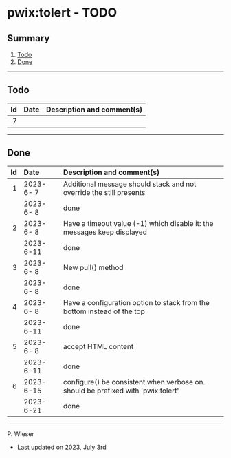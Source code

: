 # pwix:tolert - TODO

## Summary

1. [Todo](#todo)
2. [Done](#done)

---
## Todo

|   Id | Date       | Description and comment(s) |
| ---: | :---       | :---                       |
|    7 |  |  |

---
## Done

|   Id | Date       | Description and comment(s) |
| ---: | :---       | :---                       |
|    1 | 2023- 6- 7 | Additional message should stack and not override the still presents |
|      | 2023- 6- 8 | done |
|    2 | 2023- 6- 8 | Have a timeout value (-1) which disable it: the messages keep displayed |
|      | 2023- 6-11 | done |
|    3 | 2023- 6- 8 | New pull() method |
|      | 2023- 6- 8 | done |
|    4 | 2023- 6- 8 | Have a configuration option to stack from the bottom instead of the top |
|      | 2023- 6-11 | done |
|    5 | 2023- 6- 8 | accept HTML content |
|      | 2023- 6-11 | done |
|    6 | 2023- 6-15 | configure() be consistent when verbose on. should be prefixed with 'pwix:tolert'  |
|      | 2023- 6-21 | done |

---
P. Wieser
- Last updated on 2023, July 3rd
